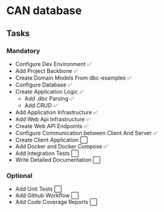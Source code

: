 # CAN database

## Tasks

### Mandatory

- Configure Dev Environment ✅
- Add Project Backbone ✅
- Create Domain Models From dbc-examples ✅
- Configure Database ✅
- Create Application Logic ✅
  - Add .dbc Parsing ✅
  - Add CRUD ✅
- Add Application Infrastructure ✅
- Add Web Api Infrastructure ✅
- Create Web API Endpoints ✅
- Configure Communication between Client And Server ✅
- Create Client Application ⬜️
- Add Docker and Docker Compose ✅
- Add Integration Tests ⬜️
- Write Detailed Documentation ⬜️

### Optional

- Add Unit Tests ⬜️
- Add Github Workflow ⬜️
- Add Code Coverage Reports ⬜️
